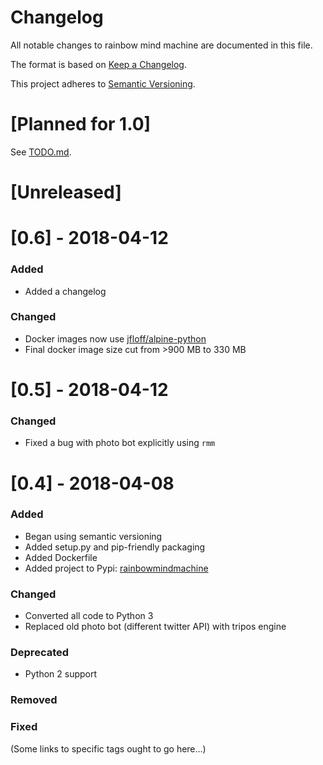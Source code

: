 # Changelog

All notable changes to rainbow mind machine are documented in this file.

The format is based on [Keep a Changelog](http://keepachangelog.com/en/1.0.0).

This project adheres to [Semantic Versioning](https://semver.org/spec/v2.0.0.html).

# [Planned for 1.0]

See [TODO.md](/TODO.md).

# [Unreleased]

# [0.6] - 2018-04-12

### Added
- Added a changelog

### Changed
- Docker images now use [jfloff/alpine-python](https://github.com/jfloff/alpine-python)
- Final docker image size cut from >900 MB to 330 MB

# [0.5] - 2018-04-12

### Changed
- Fixed a bug with photo bot explicitly using `rmm`

# [0.4] - 2018-04-08

### Added 
- Began using semantic versioning
- Added setup.py and pip-friendly packaging
- Added Dockerfile
- Added project to Pypi: [rainbowmindmachine](https://pypi.python.org/pypi/rainbowmindmachine)

### Changed
- Converted all code to Python 3
- Replaced old photo bot (different twitter API) with tripos engine

### Deprecated
- Python 2 support

### Removed

### Fixed


(Some links to specific tags ought to go here...)
